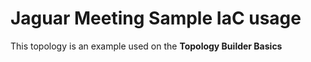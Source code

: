 # Jaguar Meeting Sample IaC usage

This topology is an example used on the **Topology Builder Basics**
